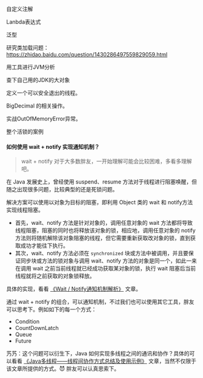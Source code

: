 自定义注解

Lanbda表达式

泛型

研究类加载问题：https://zhidao.baidu.com/question/1430286497559829059.html

用工具进行JVM分析

查下自己用的JDK的大对象


定义一个可以安全退出的线程。

BigDecimal 的相关操作。

实战OutOfMemoryError异常。

整个活锁的案例

#### 如何使用 wait + notify 实现通知机制？

> wait + notify 对于大多数胖友，一开始理解可能会比较困难，多看多理解吧。

在 Java 发展史上，曾经使用 suspend、resume 方法对于线程进行阻塞唤醒，但随之出现很多问题，比较典型的还是死锁问题。

解决方案可以使用以对象为目标的阻塞，即利用 Object 类的 wait 和 notify方法实现线程阻塞。

- 首先，wait、notify 方法是针对对象的，调用任意对象的 wait 方法都将导致线程阻塞，阻塞的同时也将释放该对象的锁，相应地，调用任意对象的 notify 方法则将随机解除该对象阻塞的线程，但它需要重新获取改对象的锁，直到获取成功才能往下执行。
- 其次，wait、notify 方法必须在 `synchronized` 块或方法中被调用，并且要保证同步块或方法的锁对象与调用 wait、notify 方法的对象是同一个，如此一来在调用 wait 之前当前线程就已经成功获取某对象的锁，执行 wait 阻塞后当前线程就将之前获取的对象锁释放。

具体的实现，看看 [《Wait / Notify通知机制解析》](https://juejin.im/entry/5a2bb783f265da43163cff74) 文章。

通过 wait + notify 的组合，可以通知机制，不过我们也可以使用其它工具，胖友可以思考下。例如如下的每一个方式：

- Condition
- CountDownLatch
- Queue
- Future

艿艿：这个问题可以衍生下，Java 如何实现多线程之间的通讯和协作？具体的可以看看 [《Java多线程——线程间协作方式总结及使用示例》](https://blog.csdn.net/zhoucheng05_13/article/details/78311179) 文章，当然不仅限于该文章所提供的方式。😈 胖友可以认真思索下。